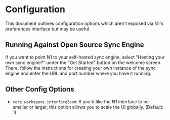 # Configuration

This document outlines configuration options which aren't exposed via N1's
preferences interface but may be useful.

## Running Against Open Source Sync Engine

If you want to point N1 to your self-hosted sync engine, select "Hosting your own sync engine?" under the "Get Started" button on the welcome screen. There, follow the instructions for creating your own instance of the sync engine and enter the URL and port number where you have it running.


## Other Config Options

- `core.workspace.interfaceZoom`: If you'd like the N1 interface to be smaller or larger, this option allows you to scale the UI globally. (Default: 1)
